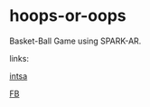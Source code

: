 # hoops-or-oops
Basket-Ball Game using SPARK-AR. 



links:

[intsa](https://www.instagram.com/ar/873739833293055/)

[FB](https://www.facebook.com/fbcameraeffects/tryit/873739833293055/)
